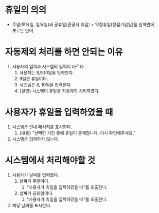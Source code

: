 
# 휴일의 의의
- 주말(토요일, 일요일)과 공휴일(관공서 휴일) + 약정휴일(창립기념일)을 한꺼번에 부르는 단어

# 자동제외 처리를 하면 안되는 이유
1. 사용자의 입력과 시스템의 입력이 다르다.
	1. 사용자는 8,9,10일을 입력한다.
	2. 9일은 휴일이다.
	3. 시스템은 8, 10일을 입력한다.
	4. {설명} 시스템이 휴일을 자동제외 처리하였다.

# 사용자가 휴일을 입력하였을 때
1. 시스템은 안내 메시지를 표시한다.
	1. {내용} "선택한 기간 중에 휴일이 존재합니다. 다시 확인해주세요."
2. 시스템은 입력하지 않는다.

# 시스템에서 처리해야할 것
1. 사용자가 날짜를 입력했다.
	1. 날짜가 주말이다.
		1. "사용자가 휴일을 입력하였을 때"를 호출한다.
	2. 날짜가 공휴일이다.
		1. "사용자가 휴일을 입력하였을 때"를 호출한다.
2. 해당 날짜를 표시한다.
